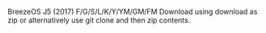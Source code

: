 BreezeOS J5 (2017) F/G/S/L/K/Y/YM/GM/FM
Download using download as zip or alternatively use git clone and then
zip contents.